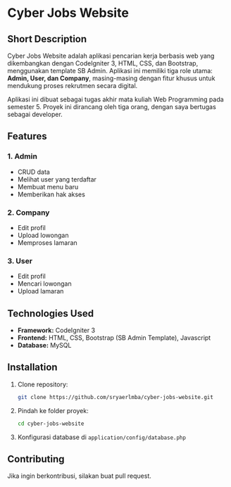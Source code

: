 # Cyber Jobs Website

## Short Description
Cyber Jobs Website adalah aplikasi pencarian kerja berbasis web yang dikembangkan dengan CodeIgniter 3, HTML, CSS, dan Bootstrap, menggunakan template SB Admin. Aplikasi ini memiliki tiga role utama: **Admin, User, dan Company**, masing-masing dengan fitur khusus untuk mendukung proses rekrutmen secara digital.

Aplikasi ini dibuat sebagai tugas akhir mata kuliah Web Programming pada semester 5. Proyek ini dirancang oleh tiga orang, dengan saya bertugas sebagai developer.

## Features
### 1. Admin
- CRUD data
- Melihat user yang terdaftar
- Membuat menu baru
- Memberikan hak akses

### 2. Company
- Edit profil
- Upload lowongan
- Memproses lamaran

### 3. User
- Edit profil
- Mencari lowongan
- Upload lamaran

## Technologies Used
- **Framework:** CodeIgniter 3
- **Frontend:** HTML, CSS, Bootstrap (SB Admin Template), Javascript
- **Database:** MySQL

## Installation
1. Clone repository:
   ```bash
   git clone https://github.com/sryaerlmba/cyber-jobs-website.git
   ```
2. Pindah ke folder proyek:
   ```bash
   cd cyber-jobs-website
   ```
3. Konfigurasi database di `application/config/database.php`

## Contributing
Jika ingin berkontribusi, silakan buat pull request.
